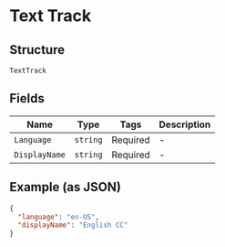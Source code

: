 
# Text Track

## Structure

`TextTrack`

## Fields

| Name | Type | Tags | Description |
|  --- | --- | --- | --- |
| `Language` | `string` | Required | - |
| `DisplayName` | `string` | Required | - |

## Example (as JSON)

```json
{
  "language": "en-US",
  "displayName": "English CC"
}
```

